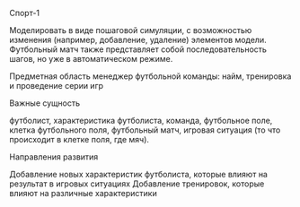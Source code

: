 Спорт-1

Моделировать в виде пошаговой симуляции, с возможностью изменения (например, добавление, удаление) элементов модели. Футбольный матч также представляет собой последовательность шагов, но уже в автоматическом режиме.

Предметная область
менеджер футбольной команды: найм, тренировка и проведение серии игр

Важные сущность

футболист, характеристика футболиста, команда, футбольное поле, клетка футбольного поля, футбольный матч, игровая ситуация (то что происходит в клетке поля, где мяч).

Направления развития

Добавление новых характеристик футболиста, которые влияют на результат в игровых ситуациях
Добавление тренировок, которые влияют на различные характеристики
